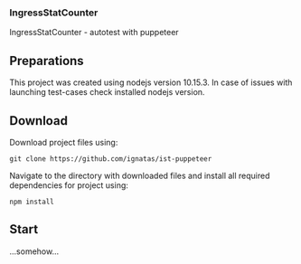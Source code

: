 ### IngressStatCounter
 IngressStatCounter - autotest with puppeteer

## Preparations
This project was created using nodejs version 10.15.3.
In case of issues with launching test-cases check installed nodejs version.

## Download
Download project files using:
```
git clone https://github.com/ignatas/ist-puppeteer
```
Navigate to the directory with downloaded files and install all required dependencies for project using:
```
npm install
```

## Start

...somehow...